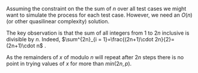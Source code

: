 Assuming the constraint on the the sum of $n$ over all test cases we might want to simulate the process for each test case. However, we need an $O(n)$ (or other quasilinear complexity) solution.

The key observation is that the sum of all integers from $1$ to $2n$ inclusive is divisible by $n$. Indeed, $\sum^{2n}_{i = 1}=\frac{(2n+1)\cdot 2n}{2}=(2n+1)\cdot n$
.

As the remainders of $x$ of modulo $n$ will repeat after $2n$ steps there is no point in trying values of $x$ for more than $min(2n,p)$.